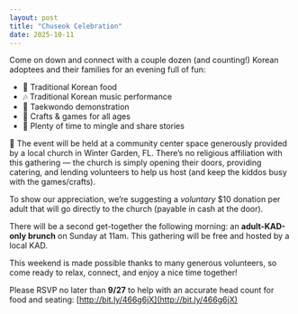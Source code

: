 ```yaml
---
layout: post
title: "Chuseok Celebration"
date: 2025-10-11
---
```


Come on down and connect with a couple dozen (and counting!) Korean adoptees and their families for an evening full of fun:

- 🥟 Traditional Korean food 
- 🎶 Traditional Korean music performance  
- 🥋 Taekwondo demonstration  
- 🎨 Crafts & games for all ages  
- 🤝 Plenty of time to mingle and share stories  

📍 The event will be held at a community center space generously provided by a local church in Winter Garden, FL. There’s no religious affiliation with this gathering — the church is simply opening their doors, providing catering, and lending volunteers to help us host (and keep the kiddos busy with the games/crafts).  

To show our appreciation, we’re suggesting a *voluntary* $10 donation per adult that will go directly to the church (payable in cash at the door).  

There will be a second get-together the following morning: an **adult-KAD-only brunch** on Sunday at 11am. This gathering will be free and hosted by a local KAD.  

This weekend is made possible thanks to many generous volunteers, so come ready to relax, connect, and enjoy a nice time together!  

Please RSVP no later than **9/27** to help with an accurate head count for food and seating: [http://bit.ly/466g6jX](http://bit.ly/466g6jX)
